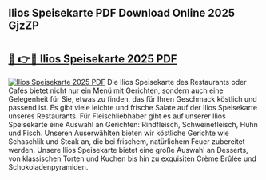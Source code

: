 ## Ilios Speisekarte PDF Download Online 2025 GjzZP

# <h2><a href="http://gcb06q9.nevu.top/?p=Ilios+Speisekarte">🔗 👉🔴 Ilios Speisekarte 2025 PDF</a></h2>

[![Ilios Speisekarte 2025 PDF](https://i.imgur.com/dBaPXMq.png)](http://gcb06q9.nevu.top/?p=Ilios+Speisekarte)
Die Ilios Speisekarte des Restaurants oder Cafés bietet nicht nur ein Menü mit Gerichten, sondern auch eine Gelegenheit für Sie, etwas zu finden, das für Ihren Geschmack köstlich und passend ist. Es gibt viele leichte und frische Salate auf der Ilios Speisekarte unseres Restaurants. Für Fleischliebhaber gibt es auf unserer Ilios Speisekarte eine Auswahl an Gerichten: Rindfleisch, Schweinefleisch, Huhn und Fisch. Unseren Auserwählten bieten wir köstliche Gerichte wie Schaschlik und Steak an, die bei frischem, natürlichem Feuer zubereitet werden. Unsere Ilios Speisekarte bietet eine große Auswahl an Desserts, von klassischen Torten und Kuchen bis hin zu exquisiten Crème Brûlée und Schokoladenpyramiden.
